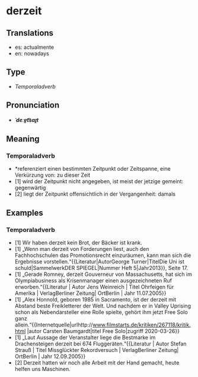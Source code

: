 # derzeit
## Translations
- es: actualmente
- en: nowadays
## Type
- _Temporaladverb_
## Pronunciation
- **_ˈdeːɐ̯t͡saɪ̯t_**
## Meaning
### Temporaladverb
- *referenziert einen bestimmten Zeitpunkt oder Zeitspanne, eine Verkürzung von: zu dieser Zeit
- [1] wird der Zeitpunkt nicht angegeben, ist meist der jetzige gemeint: gegenwärtig
- [2] liegt der Zeitpunkt offensichtlich in der Vergangenheit: damals
## Examples
### Temporaladverb
- [1] Wir haben derzeit kein Brot, der Bäcker ist krank.
- [1] „Wenn man derzeit von Forderungen liest, auch den Fachhochschulen das Promotionsrecht einzuräumen, kann man sich die Ergebnisse vorstellen.“<ref>{{Literatur|AutorGeorge Turner|TitelDie Uni ist schuld|SammelwerkDER SPIEGEL|Nummer Heft 5|Jahr2013}}, Seite 17.</ref>
- [1] „Gerade Romney, derzeit Gouverneur von Massachusetts, hat sich im Olympiabusiness als Krisenmanager einen ausgezeichneten Ruf erworben.“<ref>{{Literatur | Autor Jens Weinreich | Titel Ohrfeigen für Amerika | VerlagBerliner Zeitung| OrtBerlin | Jahr 11.07.2005}}</ref>
- [1] „Alex Honnold, geboren 1985 in Sacramento, ist der derzeit mit Abstand beste Freikletterer der Welt. Und nachdem er in Valley Uprising schon als Nebendarsteller eine Rolle spielte, gehört ihm jetzt Free Solo ganz allein.“<ref>{{Internetquelle|urlhttp://www.filmstarts.de/kritiken/267118/kritik.html |autor Carsten Baumgardt|titel Free Solo|zugriff 2020-03-26}}</ref>
- [1] „Laut Aussage der Veranstalter liege die Bestmarke im Drachensteigen derzeit bei 674 Fluggeräten.“<ref>{{Literatur | Autor Stefan Strauß | Titel Missglückter Rekordversuch | VerlagBerliner Zeitung| OrtBerlin | Jahr 12.09.2005}}</ref>
- [2] Derzeit hatten wir noch alle Arbeit mit der Hand gemacht, heute helfen uns Maschinen.
